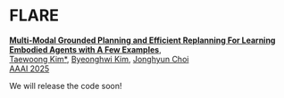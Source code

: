 # FLARE
[**Multi-Modal Grounded Planning and Efficient Replanning For Learning Embodied Agents with A Few Examples**](https://twoongg.github.io/projects/flare),            
[Taewoong Kim*](https://twoongg.github.io), 
[Byeonghwi Kim](https://bhkim94.github.io/),
[Jonghyun Choi](https://ppolon.github.io) \
[AAAI 2025](https://aaai.org/conference/aaai/aaai-25/)

We will release the code soon!
